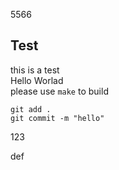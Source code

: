 5566
## Test
this is a test   <br>
Hello Worlad <br>
please use ``make`` to build <br>

```
git add .
git commit -m "hello"
```
123

def
